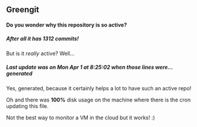 ## Greengit

#### Do you wonder why this repository is so active?

##### After all it has 1312 commits!

But is it *really* active? Well...

##### Last update was on Mon Apr 1 at 8:25:02 when those lines were... generated

Yes, generated, because it certainly helps a lot to have such an active repo!

Oh and there was **100%** disk usage on the machine
where there is the cron updating this file.

Not the best way to monitor a VM in the cloud but it works! :)
